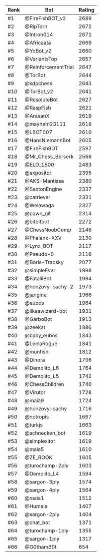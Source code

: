 Rank|Bot|Rating
---|---|---
#1|@FireFishBOT_v2|2689
#2|@RipTorn|2672
#3|@Intron014|2671
#4|@Africaata|2669
#5|@YoBot_v2|2660
#6|@VariantsTop|2657
#7|@ReinforcementTrial|2647
#8|@TorBot|2644
#9|@kdpchess|2643
#10|@TorBot_v2|2641
#11|@ResoluteBot|2627
#12|@RaspFish|2621
#13|@ArasanX|2619
#14|@mayhem23111|2618
#15|@LBOT007|2610
#16|@HansNiemannBot|2605
#17|@FireFishBOT|2597
#18|@Mr_Chess_Berserk|2566
#19|@ELO_1500|2483
#20|@expositor|2395
#21|@AKS-Mantissa|2380
#22|@SaxtonEngine|2337
#23|@catriever|2331
#24|@Weiawaga|2327
#25|@pawn_git|2314
#26|@bitbitbot|2272
#27|@ChessNoobComp|2148
#28|@Phalanx-XXV|2130
#29|@Lynx_BOT|2117
#30|@Pseudo-0|2116
#31|@Boris-Trapsky|2077
#32|@simpleEval|1998
#33|@FataliiBot|1994
#34|@honzovy-sachy-2|1973
#35|@jangine|1966
#36|@eubos|1964
#37|@likeawizard-bot|1931
#38|@GarboBot|1913
#39|@zeekat|1886
#40|@baby_eubos|1843
#41|@LeelaRogue|1841
#42|@munfish|1812
#43|@Dinora|1796
#44|@Demolito_L6|1764
#45|@Demolito_L5|1742
#46|@ChessChildren|1740
#47|@Virutor|1728
#48|@maia9|1724
#49|@honzovy-sachy|1716
#50|@notropis|1667
#51|@turkjs|1663
#52|@schnecken_bot|1619
#53|@simplexitor|1619
#54|@maia5|1610
#55|@ZE_ROOK|1605
#56|@turochamp-2ply|1603
#57|@Demolito_L4|1594
#58|@sargon-3ply|1574
#59|@sargon-4ply|1564
#60|@maia1|1512
#61|@Humaia|1407
#62|@sargon-2ply|1404
#63|@chat_bot|1371
#64|@turochamp-1ply|1355
#65|@sargon-1ply|1317
#66|@G0thamB0t|654
